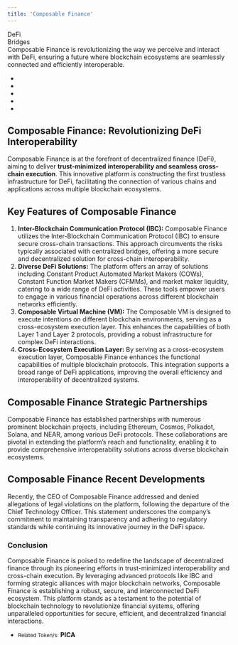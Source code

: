 ```yaml
---
title: 'Composable Finance'
---
```

DeFi  
Bridges  
Composable Finance is revolutionizing the way we perceive and interact with DeFi, ensuring a future where blockchain ecosystems are seamlessly connected and efficiently interoperable.

- 
- 
- 
- 
- 

Composable Finance: Revolutionizing DeFi Interoperability
---------------------------------------------------------

Composable Finance is at the forefront of decentralized finance (DeFi), aiming to deliver **trust-minimized interoperability and seamless cross-chain execution**. This innovative platform is constructing the first trustless infrastructure for DeFi, facilitating the connection of various chains and applications across multiple blockchain ecosystems.

Key Features of Composable Finance
----------------------------------

1. **Inter-Blockchain Communication Protocol (IBC):** Composable Finance utilizes the Inter-Blockchain Communication Protocol (IBC) to ensure secure cross-chain transactions. This approach circumvents the risks typically associated with centralized bridges, offering a more secure and decentralized solution for cross-chain interoperability.
2. **Diverse DeFi Solutions:** The platform offers an array of solutions including Constant Product Automated Market Makers (COWs), Constant Function Market Makers (CFMMs), and market maker liquidity, catering to a wide range of DeFi activities. These tools empower users to engage in various financial operations across different blockchain networks efficiently.
3. **Composable Virtual Machine (VM):** The Composable VM is designed to execute intentions on different blockchain environments, serving as a cross-ecosystem execution layer. This enhances the capabilities of both Layer 1 and Layer 2 protocols, providing a robust infrastructure for complex DeFi interactions.
4. **Cross-Ecosystem Execution Layer:** By serving as a cross-ecosystem execution layer, Composable Finance enhances the functional capabilities of multiple blockchain protocols. This integration supports a broad range of DeFi applications, improving the overall efficiency and interoperability of decentralized systems.

Composable Finance Strategic Partnerships
-----------------------------------------

Composable Finance has established partnerships with numerous prominent blockchain projects, including Ethereum, Cosmos, Polkadot, Solana, and NEAR, among various DeFi protocols. These collaborations are pivotal in extending the platform’s reach and functionality, enabling it to provide comprehensive interoperability solutions across diverse blockchain ecosystems.

Composable Finance Recent Developments
--------------------------------------

Recently, the CEO of Composable Finance addressed and denied allegations of legal violations on the platform, following the departure of the Chief Technology Officer. This statement underscores the company’s commitment to maintaining transparency and adhering to regulatory standards while continuing its innovative journey in the DeFi space.

### Conclusion

Composable Finance is poised to redefine the landscape of decentralized finance through its pioneering efforts in trust-minimized interoperability and cross-chain execution. By leveraging advanced protocols like IBC and forming strategic alliances with major blockchain networks, Composable Finance is establishing a robust, secure, and interconnected DeFi ecosystem. This platform stands as a testament to the potential of blockchain technology to revolutionize financial systems, offering unparalleled opportunities for secure, efficient, and decentralized financial interactions.

- <small>Related Token/s:</small> **PICA**
